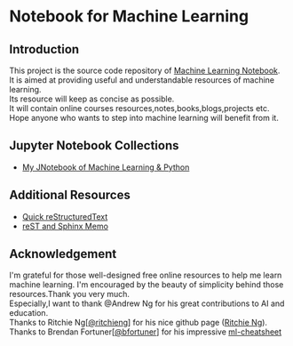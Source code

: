 # Notebook for Machine Learning

## Introduction

This project is the source code repository of [Machine Learning Notebook](https://notebook-machine-learning.readthedocs.io).  
It is aimed at providing useful and understandable resources of machine learning.  
Its resource will keep as concise as possible.  
It will contain online courses resources,notes,books,blogs,projects etc.  
Hope anyone who wants to step into machine learning will benefit from it.

## Jupyter Notebook Collections

- [My JNotebook of Machine Learning & Python](notebook)

## Additional Resources

- [Quick reStructuredText](http://docutils.sourceforge.net/docs/user/rst/quickref.html)
- [reST and Sphinx Memo](http://rest-sphinx-memo.readthedocs.org)  

## Acknowledgement

I'm grateful for those well-designed free online resources to help me learn machine learning. I'm encouraged by the beauty of simplicity behind those resources.Thank you very much.  
Especially,I want to thank @Andrew Ng for his great contributions to AI and education.  
Thanks to Ritchie Ng[[@ritchieng](https://github.com/ritchieng)] for his nice github page ([Ritchie Ng](https://www.ritchieng.com)).  
Thanks to Brendan Fortuner[[@bfortuner](https://github.com/bfortuner)] for his impressive [ml-cheatsheet](http://ml-cheatsheet.readthedocs.io)
